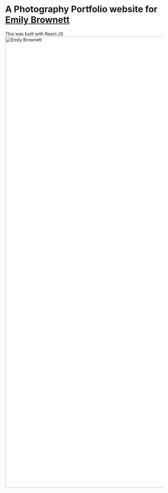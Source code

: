 # A Photography Portfolio website for [Emily Brownett](https://emilybrownett.vercel.app) 
This was built with React.JS
<img width="1440" alt=" Emily Brownett" src="https://user-images.githubusercontent.com/86326433/235374088-f0381cd6-625f-48dc-973a-336c7e2ddd4c.png">
